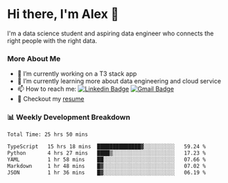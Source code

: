 # Hi there, I'm Alex  👋

I'm a data science student and aspiring data engineer who connects the right people with the right data. 

### More About Me

- 🔭 I’m currently working on a T3 stack app
- 🌱 I’m currently learning more about data engineering and cloud service
- 📫 How to reach me: [![Linkedin Badge](https://img.shields.io/badge/Alex%20Chen-blue?style=flat&logo=linkedin&labelColor=blue&link=https://www.linkedin.com/in/alex-chen-112523chen)](https://www.linkedin.com/in/alex-chen-112523chen/) [![Gmail Badge](https://img.shields.io/badge/-Alex%20Chen-c14438?style=flat&logo=Gmail&logoColor=white&link=mailto:itsalexchen@gmail.com)](mailto:itsalexchen@gmail.com)
- 📝 Checkout my [resume](https://112523chen.vercel.app/AlexChenResume.pdf)


### 📊 Weekly Development Breakdown
<!--START_SECTION:waka-->

```txt
Total Time: 25 hrs 50 mins

TypeScript   15 hrs 18 mins  ██████████████▓░░░░░░░░░░   59.24 %
Python       4 hrs 27 mins   ████▒░░░░░░░░░░░░░░░░░░░░   17.23 %
YAML         1 hr 58 mins    ██░░░░░░░░░░░░░░░░░░░░░░░   07.66 %
Markdown     1 hr 48 mins    █▓░░░░░░░░░░░░░░░░░░░░░░░   07.02 %
JSON         1 hr 36 mins    █▓░░░░░░░░░░░░░░░░░░░░░░░   06.19 %
```

<!--END_SECTION:waka-->
